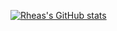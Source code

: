 [![Rheas's GitHub stats](https://github-readme-stats.vercel.app/api?username=/rheap404)](https://github.com/rheap404/github-readme-stats)
